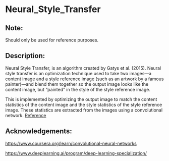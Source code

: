# Neural_Style_Transfer

## Note:
Should only be used for reference purposes.

## Description:

Neural Style Transfer, is an algorithm created by Gatys et al. (2015).
Neural style transfer is an optimization technique used to take two images—a content image and a style reference image (such as an artwork by a famous painter)—and blend them together so the output image looks like the content image, but “painted” in the style of the style reference image. 

This is implemented by optimizing the output image to match the content statistics of the content image and the style statistics of the style reference image. These statistics are extracted from the images using a convolutional network. [Reference](https://www.tensorflow.org/tutorials/generative/style_transfer)

## Acknowledgements:

https://www.coursera.org/learn/convolutional-neural-networks

https://www.deeplearning.ai/program/deep-learning-specialization/

